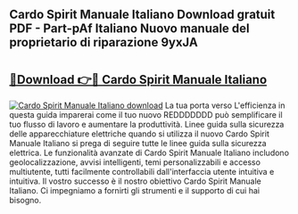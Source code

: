 ## Cardo Spirit Manuale Italiano Download gratuit PDF - Part-pAf Italiano Nuovo manuale del proprietario di riparazione 9yxJA

# <h2><a href="http://dfbgdq.blite.top/?on=Cardo+Spirit+Manuale+Italiano">🔗Download 👉🔴 Cardo Spirit Manuale Italiano</a></h2>

[![Cardo Spirit Manuale Italiano download](https://i.imgur.com/lujVjoI.png)](http://dfbgdq.blite.top/?on=Cardo+Spirit+Manuale+Italiano)
La tua porta verso L'efficienza in questa guida imparerai come il tuo nuovo REDDDDDDD può semplificare il tuo flusso di lavoro e aumentare la produttività. Linee guida sulla sicurezza delle apparecchiature elettriche quando si utilizza il nuovo Cardo Spirit Manuale Italiano si prega di seguire tutte le linee guida sulla sicurezza elettrica. Le funzionalità avanzate di Cardo Spirit Manuale Italiano includono geolocalizzazione, avvisi intelligenti, temi personalizzabili e accesso multiutente, tutti facilmente controllabili dall'interfaccia utente intuitiva e intuitiva. Il vostro successo è il nostro obiettivo Cardo Spirit Manuale Italiano. Ci impegniamo a fornirti gli strumenti e il supporto di cui hai bisogno.
